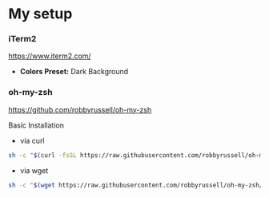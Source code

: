 # My setup

### iTerm2
https://www.iterm2.com/

* **Colors Preset:** Dark Background

### oh-my-zsh
https://github.com/robbyrussell/oh-my-zsh

Basic Installation
* via curl
```sh
sh -c "$(curl -fsSL https://raw.githubusercontent.com/robbyrussell/oh-my-zsh/master/tools/install.sh)"
```
* via wget
```sh
sh -c "$(wget https://raw.githubusercontent.com/robbyrussell/oh-my-zsh/master/tools/install.sh -O -)"
```

